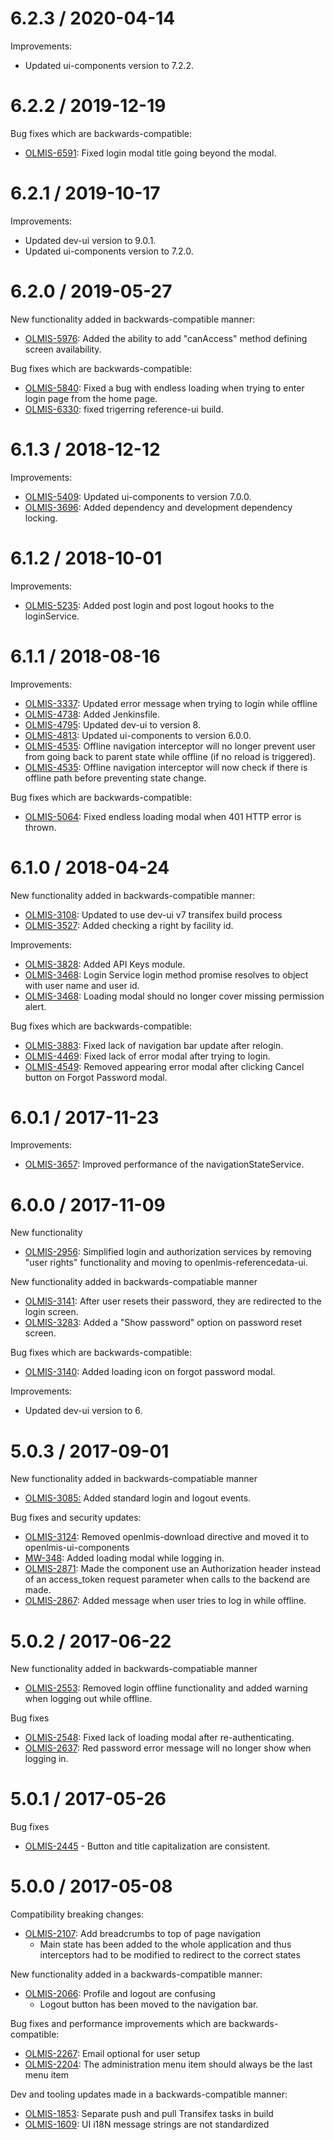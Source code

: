 6.2.3 / 2020-04-14
==================

Improvements:
* Updated ui-components version to 7.2.2.

6.2.2 / 2019-12-19
==================

Bug fixes which are backwards-compatible:
* [OLMIS-6591](https://openlmis.atlassian.net/browse/OLMIS-6591): Fixed login modal title going beyond the modal.

6.2.1 / 2019-10-17
==================

Improvements:
* Updated dev-ui version to 9.0.1.
* Updated ui-components version to 7.2.0.

6.2.0 / 2019-05-27
==================

New functionality added in backwards-compatible manner:
* [OLMIS-5976](https://openlmis.atlassian.net/browse/OLMIS-5976): Added the ability to add "canAccess" method defining screen availability.

Bug fixes which are backwards-compatible:
* [OLMIS-5840](https://openlmis.atlassian.net/browse/OLMIS-5840): Fixed a bug with endless loading when trying to enter login page from the home page.
* [OLMIS-6330](https://openlmis.atlassian.net/browse/OLMIS-6330): fixed trigerring reference-ui build.

6.1.3 / 2018-12-12
==================

Improvements:
* [OLMIS-5409](https://openlmis.atlassian.net/browse/OLMIS-5409): Updated ui-components to version 7.0.0.
* [OLMIS-3696](https://openlmis.atlassian.net/browse/OLMIS-3696): Added dependency and development dependency locking.

6.1.2 / 2018-10-01
==================

Improvements:
* [OLMIS-5235](https://openlmis.atlassian.net/browse/OLMIS-5235): Added post login and post logout hooks to the loginService.

6.1.1 / 2018-08-16
==================

Improvements:
* [OLMIS-3337](https://openlmis.atlassian.net/browse/OLMIS-3337): Updated error message when trying to login while offline
* [OLMIS-4738](https://openlmis.atlassian.net/browse/OLMIS-4738): Added Jenkinsfile.
* [OLMIS-4795](https://openlmis.atlassian.net/browse/OLMIS-4795): Updated dev-ui to version 8.
* [OLMIS-4813](https://openlmis.atlassian.net/browse/OLMIS-4813): Updated ui-components to version 6.0.0.
* [OLMIS-4535](https://openlmis.atlassian.net/browse/OLMIS-4535): Offline navigation interceptor will no longer prevent user from going back to parent state while offline (if no reload is triggered).
* [OLMIS-4535](https://openlmis.atlassian.net/browse/OLMIS-4535): Offline navigation interceptor will now check if there is offline path before preventing state change.

Bug fixes which are backwards-compatible:
* [OLMIS-5064](https://openlmis.atlassian.net/browse/OLMIS-5064): Fixed endless loading modal when 401 HTTP error is thrown.

6.1.0 / 2018-04-24
==================

New functionality added in backwards-compatible manner:
* [OLMIS-3108](https://openlmis.atlassian.net/browse/OLMIS-3108): Updated to use dev-ui v7 transifex build process
* [OLMIS-3527](https://openlmis.atlassian.net/browse/OLMIS-3527): Added checking a right by facility id.

Improvements:
* [OLMIS-3828](https://openlmis.atlassian.net/browse/OLMIS-3828): Added API Keys module.
* [OLMIS-3468](https://openlmis.atlassian.net/browse/OLMIS-3468): Login Service login method promise resolves to object with user name and user id.
* [OLMIS-3468](https://openlmis.atlassian.net/browse/OLMIS-3468): Loading modal should no longer cover missing permission alert.

Bug fixes which are backwards-compatible:
* [OLMIS-3883](https://openlmis.atlassian.net/browse/OLMIS-3883): Fixed lack of navigation bar update after relogin.
* [OLMIS-4469](https://openlmis.atlassian.net/browse/OLMIS-4469): Fixed lack of error modal after trying to login.
* [OLMIS-4549](https://openlmis.atlassian.net/browse/OLMIS-4549): Removed appearing error modal after clicking Cancel button on Forgot Password modal.

6.0.1 / 2017-11-23
==================

Improvements:
* [OLMIS-3657](https://openlmis.atlassian.net/browse/OLMIS-3657): Improved performance of the navigationStateService.

6.0.0 / 2017-11-09
==================

New functionality
* [OLMIS-2956](https://openlmis.atlassian.net/browse/OLMIS-2956): Simplified login and authorization services by removing "user rights" functionality and moving to openlmis-referencedata-ui.

New functionality added in backwards-compatiable manner
* [OLMIS-3141](https://openlmis.atlassian.net/browse/OLMIS-3141): After user resets their password, they are redirected to the login screen.
* [OLMIS-3283](https://openlmis.atlassian.net/browse/OLMIS-3283): Added a "Show password" option on password reset screen.

Bug fixes which are backwards-compatible:
* [OLMIS-3140](https://openlmis.atlassian.net/browse/OLMIS-3140): Added loading icon on forgot password modal.

Improvements:
* Updated dev-ui version to 6.

5.0.3 / 2017-09-01
==================

New functionality added in backwards-compatiable manner
* [OLMIS-3085:](https://openlmis.atlassian.net/browse/OLMIS-3085) Added standard login and logout events.

Bug fixes and security updates:
* [OLMIS-3124](https://openlmis.atlassian.net/browse/OLMIS-3124): Removed openlmis-download directive and moved it to openlmis-ui-components
* [MW-348](https://openlmis.atlassian.net/browse/MW-348): Added loading modal while logging in.
* [OLMIS-2871](https://openlmis.atlassian.net/browse/OLMIS-2871): Made the component use an Authorization header instead of an access_token request parameter when calls to the backend are made.
* [OLMIS-2867](https://openlmis.atlassian.net/browse/OLMIS-2867): Added message when user tries to log in while offline.

5.0.2 / 2017-06-22
==================

New functionality added in backwards-compatiable manner
* [OLMIS-2553](https://openlmis.atlassian.net/browse/OLMIS-2553): Removed login offline functionality and added warning when logging out while offline.

Bug fixes

* [OLMIS-2548](https://openlmis.atlassian.net/browse/OLMIS-2548): Fixed lack of loading modal after re-authenticating.
* [OLMIS-2637](https://openlmis.atlassian.net/browse/OLMIS-2637): Red password error message will no
longer show when logging in.

5.0.1 / 2017-05-26
==================

Bug fixes

* [OLMIS-2445](https://openlmis.atlassian.net/browse/OLMIS-2445) - Button and title capitalization are consistent.

5.0.0 / 2017-05-08
==================

Compatibility breaking changes:

* [OLMIS-2107](https://openlmis.atlassian.net/browse/OLMIS-2107): Add breadcrumbs to top of page navigation
  * Main state has been added to the whole application and thus interceptors had to be modified to redirect to the correct states

New functionality added in a backwards-compatible manner:

* [OLMIS-2066](https://openlmis.atlassian.net/browse/OLMIS-2066): Profile and logout are confusing
  * Logout button has been moved to the navigation bar.

Bug fixes and performance improvements which are backwards-compatible:

* [OLMIS-2267](https://openlmis.atlassian.net/browse/OLMIS-2267): Email optional for user setup
* [OLMIS-2204](https://openlmis.atlassian.net/browse/OLMIS-2204): The administration menu item should always be the last menu item

Dev and tooling updates made in a backwards-compatible manner:

* [OLMIS-1853](https://openlmis.atlassian.net/browse/OLMIS-1853): Separate push and pull Transifex tasks in build
* [OLMIS-1609](https://openlmis.atlassian.net/browse/OLMIS-1609): UI i18N message strings are not standardized
